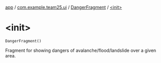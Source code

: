 [app](../../index.md) / [com.example.team25.ui](../index.md) / [DangerFragment](index.md) / [&lt;init&gt;](./-init-.md)

# &lt;init&gt;

`DangerFragment()`

Fragment for showing dangers of avalanche/flood/landslide over a given area.


